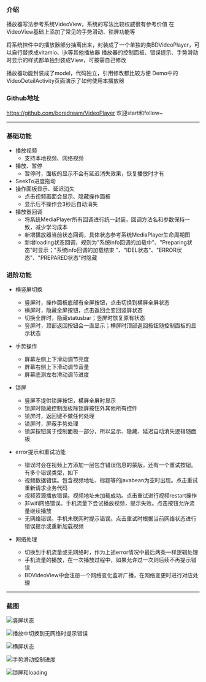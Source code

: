 ### 介绍
播放器写法参考系统VideoView，系统的写法比较权威很有参考价值
在VideoView基础上添加了常见的手势滑动、锁屏功能等

将系统控件中的播放器部分抽离出来，封装成了一个单独的类BDVideoPlayer，可以自行替换成vitamio、ijk等其他播放器
播放器的控制面板、错误提示、手势滑动时显示的样式都单独封装成View，可按需自己修改

播放器功能封装成了model，代码独立，引用修改都比较方便
Demo中的VideoDetailActivity页面演示了如何使用本播放器

### Github地址
https://github.com/boredream/VideoPlayer
欢迎start和follow~

---

### 基础功能

* 播放视频
  * 支持本地视频、网络视频
* 播放、暂停
  * 暂停时，面板的显示不会有延迟消失效果，恢复播放时才有
* SeekTo进度拖动
* 操作面板显示、延迟消失
  * 点击视频画面会显示、隐藏操作面板
  * 显示后不操作会3秒后自动消失
* 播放器回调
  * 将系统MediaPlayer所有回调进行统一封装，回调方法名和参数保持一致，减少学习成本
  * 新增播放器当前状态回调，具体状态参考系统MediaPlayer生命周期图
  * 新增loading状态回调，规则为"系统info回调的加载中"、"Preparing状态"时显示；"系统info回调的加载结束 "、"IDEL状态"、"ERROR状态"、"PREPARED状态"时隐藏

### 进阶功能
* 横竖屏切换
  * 竖屏时，操作面板底部有全屏按钮，点击切换到横屏全屏状态
  * 横屏时，隐藏全屏按钮，点击返回会变回竖屏状态
  * 切换全屏时，隐藏statusbar；竖屏时恢复原有状态
  * 竖屏时，顶部返回按钮会一直显示；横屏时顶部返回按钮随控制面板的显示状态
* 手势操作
  * 屏幕左侧上下滑动调节亮度
  * 屏幕右侧上下滑动调节音量
  * 屏幕底测左右滑动调节进度
* 锁屏
  * 竖屏不提供锁屏按钮，横屏全屏时显示
  * 锁屏时隐藏控制面板除锁屏按钮外其他所有控件
  * 锁屏时，返回键不做任何处理
  * 锁屏时，屏蔽手势处理
  * 锁屏按钮属于控制面板一部分，所以显示、隐藏、延迟自动消失逻辑随面板

* error提示和重试功能
  * 错误时会在视频上方添加一层包含错误信息的蒙版，还有一个重试按钮。有多个错误类型，如下
  * 视频数据错误。包含视频地址、标题等的javabean为空时出现。点击重试重新请求业务代码
  * 视频资源播放错误。视频地址未加载成功。点击重试进行视频restart操作
  * 非wifi网络错误。手机流量下尝试播放视频，提示失败。点击按钮允许流量继续播放
  * 无网络错误。手机未联网时提示错误。点击重试时根据当前网络状态进行错误提示或重新加载视频

* 网络处理
  * 切换到手机流量或无网络时，作为上述error情况中最后两条一样逻辑处理
  * 手机流量的播放，在一次播放过程中，如果允许过一次则后续不再提示错误
  * BDVideoView中会注册一个网络变化监听广播，在网络变更时进行对应处理

---

### 截图

![竖屏状态](http://upload-images.jianshu.io/upload_images/1513977-dc45729d8d5640e4.png?imageMogr2/auto-orient/strip%7CimageView2/2/w/400)


![播放中切换到无网络时提示错误](http://upload-images.jianshu.io/upload_images/1513977-d00db0bb8b6a5282.png?imageMogr2/auto-orient/strip%7CimageView2/2/w/400)

![横屏状态](http://upload-images.jianshu.io/upload_images/1513977-74bd348592098f27.png?imageMogr2/auto-orient/strip%7CimageView2/2/w/600)

![手势滑动控制进度](http://upload-images.jianshu.io/upload_images/1513977-5eee01365c860eda.png?imageMogr2/auto-orient/strip%7CimageView2/2/w/600)

![锁屏和loading](http://upload-images.jianshu.io/upload_images/1513977-316be245ec6c3286.png?imageMogr2/auto-orient/strip%7CimageView2/2/w/600)
